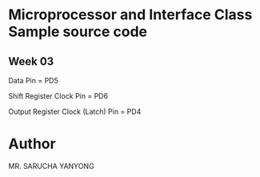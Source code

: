 # Microprocessor and Interface Class Sample source code


## Week 03
Data Pin = PD5

Shift Register Clock Pin = PD6

Output Register Clock (Latch) Pin = PD4


# Author
MR. SARUCHA YANYONG

